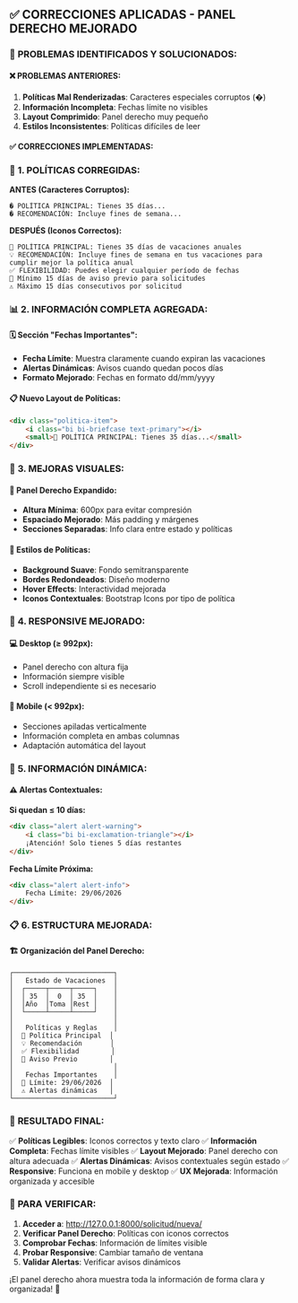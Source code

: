 ## ✅ CORRECCIONES APLICADAS - PANEL DERECHO MEJORADO

### 🔧 **PROBLEMAS IDENTIFICADOS Y SOLUCIONADOS:**

#### **❌ PROBLEMAS ANTERIORES:**

1. **Políticas Mal Renderizadas**: Caracteres especiales corruptos (�)
2. **Información Incompleta**: Fechas límite no visibles
3. **Layout Comprimido**: Panel derecho muy pequeño
4. **Estilos Inconsistentes**: Políticas difíciles de leer

#### **✅ CORRECCIONES IMPLEMENTADAS:**

### 🎨 **1. POLÍTICAS CORREGIDAS:**

**ANTES (Caracteres Corruptos):**
```
� POLÍTICA PRINCIPAL: Tienes 35 días...
� RECOMENDACIÓN: Incluye fines de semana...
```

**DESPUÉS (Iconos Correctos):**
```
💼 POLÍTICA PRINCIPAL: Tienes 35 días de vacaciones anuales
💡 RECOMENDACIÓN: Incluye fines de semana en tus vacaciones para cumplir mejor la política anual
✅ FLEXIBILIDAD: Puedes elegir cualquier período de fechas
📅 Mínimo 15 días de aviso previo para solicitudes
⚠️ Máximo 15 días consecutivos por solicitud
```

### 📊 **2. INFORMACIÓN COMPLETA AGREGADA:**

#### **🗓️ Sección "Fechas Importantes":**
- **Fecha Límite**: Muestra claramente cuando expiran las vacaciones
- **Alertas Dinámicas**: Avisos cuando quedan pocos días
- **Formato Mejorado**: Fechas en formato dd/mm/yyyy

#### **📋 Nuevo Layout de Políticas:**
```html
<div class="politica-item">
    <i class="bi bi-briefcase text-primary"></i>
    <small>💼 POLÍTICA PRINCIPAL: Tienes 35 días...</small>
</div>
```

### 🎨 **3. MEJORAS VISUALES:**

#### **📐 Panel Derecho Expandido:**
- **Altura Mínima**: 600px para evitar compresión
- **Espaciado Mejorado**: Más padding y márgenes
- **Secciones Separadas**: Info clara entre estado y políticas

#### **🎯 Estilos de Políticas:**
- **Background Suave**: Fondo semitransparente
- **Bordes Redondeados**: Diseño moderno
- **Hover Effects**: Interactividad mejorada
- **Iconos Contextuales**: Bootstrap Icons por tipo de política

### 📱 **4. RESPONSIVE MEJORADO:**

#### **💻 Desktop (≥ 992px):**
- Panel derecho con altura fija
- Información siempre visible
- Scroll independiente si es necesario

#### **📱 Mobile (< 992px):**
- Secciones apiladas verticalmente
- Información completa en ambas columnas
- Adaptación automática del layout

### 🔄 **5. INFORMACIÓN DINÁMICA:**

#### **⚠️ Alertas Contextuales:**

**Si quedan ≤ 10 días:**
```html
<div class="alert alert-warning">
    <i class="bi bi-exclamation-triangle"></i>
    ¡Atención! Solo tienes 5 días restantes
</div>
```

**Fecha Límite Próxima:**
```html
<div class="alert alert-info">
    Fecha Límite: 29/06/2026
</div>
```

### 📋 **6. ESTRUCTURA MEJORADA:**

#### **🏗️ Organización del Panel Derecho:**

```
┌─────────────────────────┐
│   Estado de Vacaciones  │
│  ┌─────┬─────┬─────┐    │
│  │ 35  │  0  │ 35  │    │
│  │Año  │Toma │Rest │    │
│  └─────┴─────┴─────┘    │
│                         │
│   Políticas y Reglas    │
│  💼 Política Principal  │
│  💡 Recomendación       │
│  ✅ Flexibilidad        │
│  📅 Aviso Previo        │
│                         │
│   Fechas Importantes    │
│  📅 Límite: 29/06/2026  │
│  ⚠️ Alertas dinámicas   │
└─────────────────────────┘
```

### 🎯 **RESULTADO FINAL:**

✅ **Políticas Legibles**: Iconos correctos y texto claro
✅ **Información Completa**: Fechas límite visibles
✅ **Layout Mejorado**: Panel derecho con altura adecuada
✅ **Alertas Dinámicas**: Avisos contextuales según estado
✅ **Responsive**: Funciona en mobile y desktop
✅ **UX Mejorada**: Información organizada y accesible

### 🔗 **PARA VERIFICAR:**

1. **Acceder a**: http://127.0.0.1:8000/solicitud/nueva/
2. **Verificar Panel Derecho**: Políticas con iconos correctos
3. **Comprobar Fechas**: Información de límites visible
4. **Probar Responsive**: Cambiar tamaño de ventana
5. **Validar Alertas**: Verificar avisos dinámicos

¡El panel derecho ahora muestra toda la información de forma clara y organizada! 🚀
